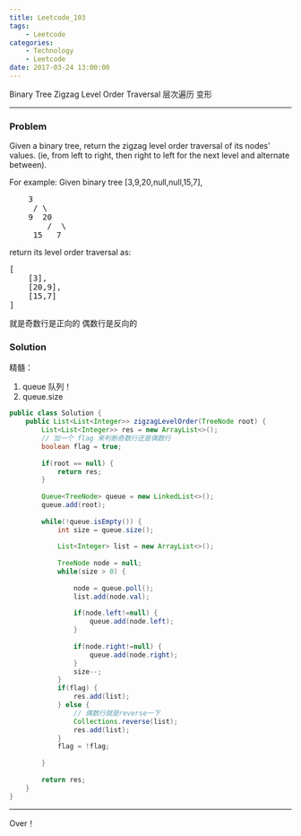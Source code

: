 ```yaml
---
title: Leetcode_103
tags:
	- Leetcode
categories:
	- Technology
	- Leetcode
date: 2017-03-24 13:00:00
---
```

Binary Tree Zigzag Level Order Traversal
层次遍历 变形
<!-- more -->

***

### Problem
Given a binary tree, return the zigzag level order traversal of its nodes' values. (ie, from left to right, then right to left for the next level and alternate between).

For example:
Given binary tree [3,9,20,null,null,15,7],
<pre>    3
	 / \
	9  20
		/  \
	 15   7
</pre>
return its level order traversal as:
<pre>[
	[3],
	[20,9],
	[15,7]
]
</pre>

就是奇数行是正向的
偶数行是反向的

### Solution 
精髓：
1. queue 队列！
2. queue.size

``` java
public class Solution {
    public List<List<Integer>> zigzagLevelOrder(TreeNode root) {
        List<List<Integer>> res = new ArrayList<>();
        // 加一个 flag 来判断奇数行还是偶数行
        boolean flag = true;
        
        if(root == null) {
            return res;
        }
        
        Queue<TreeNode> queue = new LinkedList<>();
        queue.add(root);
        
        while(!queue.isEmpty()) {
            int size = queue.size();
            
            List<Integer> list = new ArrayList<>();
            
            TreeNode node = null;
            while(size > 0) {
                
                node = queue.poll();
                list.add(node.val);
                
                if(node.left!=null) {
                    queue.add(node.left);
                }
                
                if(node.right!=null) {
                    queue.add(node.right);
                }
                size--;
            }
            if(flag) {
                res.add(list);
            } else {
            	// 偶数行就是reverse一下
                Collections.reverse(list);
                res.add(list);
            }
            flag = !flag;
            
        }
        
        return res;
    }
}
```

*** 

Over！










































